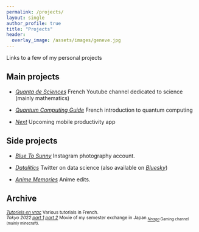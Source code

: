 ```yaml
---
permalink: /projects/
layout: single
author_profile: true
title: "Projects"
header:
  overlay_image: /assets/images/geneve.jpg
---
```


Links to a few of my personal projects

## Main projects

- [*Quanta de Sciences*](https://www.youtube.com/@sciences.quanta)
French Youtube channel dedicated to science (mainly mathematics)

- [*Quantum Computing Guide*](https://github.com/3gaspo/guide-infoQ)
French introduction to quantum computing

- [*Next*](https://github.com/3gaspo/Next)
Upcoming mobile productivity app

## Side projects

- [*Blue To Sunny*](https://www.instagram.com/blueto_sunny/?hl=fr) Instagram photography account.

- [*Datalitics*](https://x.com/datalitics) Twitter on data science (also available on [*Bluesky*](https://bsky.app/profile/datalitics.bsky.social))

- [*Anime Memories*](https://www.youtube.com/@animemememories) Anime edits.


## Archive

<sub>[*Tutoriels en vrac*](https://www.youtube.com/channel/UCo-qkV187HhALYFvtq8fYxA) Various tutorials in French.</sub><br>
<sub>*Tokyo 2022* [*part 1*](https://vimeo.com/898535856) [*part 2*](https://vimeo.com/1019188913) Movie of my semester exchange in Japan
<sub>[*Nnaga*](https://www.youtube.com/@Gaspa93100) Gaming channel (mainly minecraft).</sub><br>
